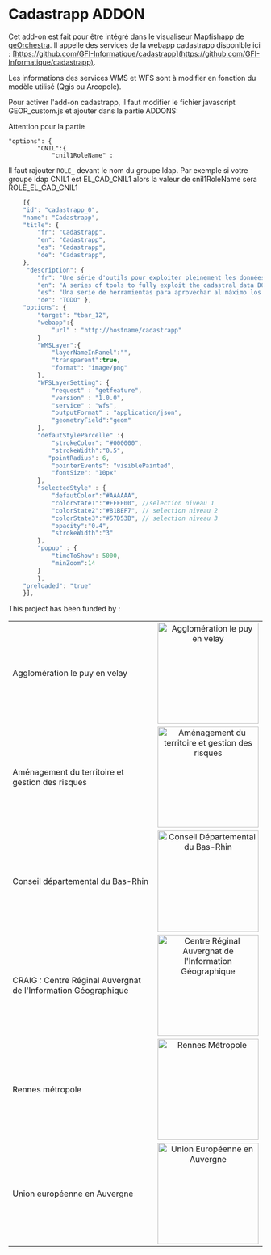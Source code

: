 Cadastrapp ADDON
==============  

Cet add-on est fait pour être intégré dans le visualiseur Mapfishapp de [geOrchestra](https://github.com/georchestra/georchestra). Il appelle des services de la webapp cadastrapp disponible ici : [https://github.com/GFI-Informatique/cadastrapp](https://github.com/GFI-Informatique/cadastrapp).

Les informations des services WMS et WFS sont à modifier en fonction du modèle utilisé (Qgis ou Arcopole).

Pour activer l'add-on cadastrapp, il faut modifier le fichier javascript GEOR_custom.js et ajouter dans la partie ADDONS: 

Attention pour la partie 
```
"options": { 
		"CNIL":{
			"cnil1RoleName" : 
```
Il faut rajouter ```ROLE_``` devant le nom du groupe ldap. Par exemple si votre groupe ldap CNIL1 est EL_CAD_CNIL1 alors la valeur de cnil1RoleName sera ROLE_EL_CAD_CNIL1

```js
	[{
	"id": "cadastrapp_0", 
	"name": "Cadastrapp", 
	"title": { 
		"fr": "Cadastrapp", 
		"en": "Cadastrapp", 
		"es": "Cadastrapp",
		"de": "Cadastrapp", 
	},
	 "description": { 
		"fr": "Une série d'outils pour exploiter pleinement les données cadastrales de la DGFiP", 
		"en": "A series of tools to fully exploit the cadastral data DGFiP", 
		"es": "Una serie de herramientas para aprovechar al máximo los datos catastrales DGFiP",
		"de": "TODO" },
	"options": { 
		"target": "tbar_12",
		"webapp":{
			"url" : "http://hostname/cadastrapp"
		}
		"WMSLayer":{
			"layerNameInPanel":"",
			"transparent":true,
			"format": "image/png"
		},
		"WFSLayerSetting": {
			"request" : "getfeature",
			"version" : "1.0.0",
			"service" : "wfs",
			"outputFormat" : "application/json",
			"geometryField":"geom"
		},
		"defautStyleParcelle" :{
			"strokeColor": "#000000",
			"strokeWidth":"0.5",
           "pointRadius": 6,
			"pointerEvents": "visiblePainted",
			"fontSize": "10px" 
		},
		"selectedStyle" : {
			"defautColor":"#AAAAAA",
			"colorState1":"#FFFF00", //selection niveau 1
			"colorState2":"#81BEF7", // selection niveau 2
			"colorState3":"#57D53B", // selection niveau 3
			"opacity":"0.4",
			"strokeWidth":"3"
		},
		"popup" : {
			"timeToShow": 5000,
			"minZoom":14
		} 
		},
	"preloaded": "true"
	}],
```

This project has been funded by : 

<table>
    <tbody>  <tr>
            <td>Agglomération le puy en velay</td>
            <td align="center"><img src="https://opendata.agglo-lepuyenvelay.fr/images/logos/agglo.png" width="200" alt = "Agglomération le puy en velay"></td>
        </tr>
        <tr>
            <td>Aménagement du territoire et gestion des risques</td>
            <td align="center"><img src="https://cloud.githubusercontent.com/assets/11499415/14116676/41fbce6c-f5e1-11e5-8863-2b1f4cd19034.jpg" width="200" alt = "Aménagement du territoire et gestion des risques"></td>
        </tr>
        <tr>
            <td>Conseil départemental du Bas-Rhin</td>
            <td align="center"><img src="https://cloud.githubusercontent.com/assets/5012040/13945329/ac9a6786-f00c-11e5-8acc-b21705db585b.png" width="200" alt = "Conseil Départemental du Bas-Rhin"></td>
        </tr>
        <tr>
             <td>CRAIG : Centre Réginal Auvergnat de l'Information Géographique</td>
            <td align="center"><img src="https://cloud.githubusercontent.com/assets/3421760/14113316/bf38b2e6-f5d2-11e5-87c5-754f776a5962.jpg" width="200" alt = "Centre Réginal Auvergnat de l'Information Géographique"></td>
        </tr>
         <tr>
             <td>Rennes métropole</td>
            <td align="center"><img src="https://cloud.githubusercontent.com/assets/6370443/13951133/407ee162-f02f-11e5-8c70-a7b6cff7ba43.jpg" width="200" alt = "Rennes Métropole"></td>
        </tr>
        <tr>
             <td>Union européenne en Auvergne</td>
            <td align="center"><img src="https://cloud.githubusercontent.com/assets/3421760/14113246/5e8bdf2c-f5d2-11e5-86a1-638b191194d3.png" width="200" alt = "Union Européenne en Auvergne"></td>
        </tr>
    </tbody>
</table>
